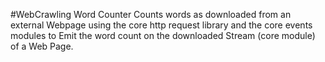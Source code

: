 #WebCrawling Word Counter
Counts words as downloaded from an external Webpage using the core http request library and the core events modules to Emit the word count on the downloaded Stream (core module) of a Web Page.
